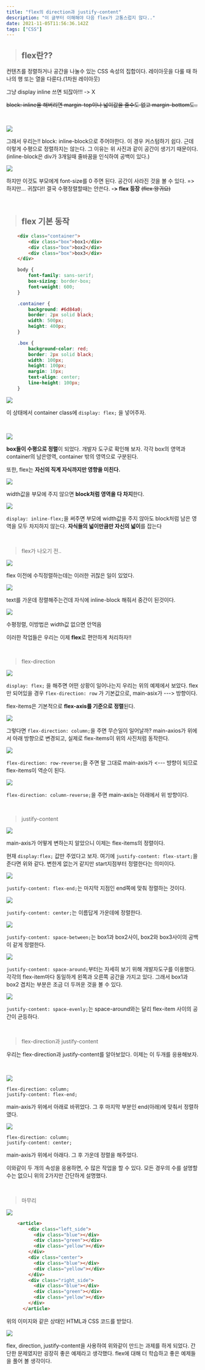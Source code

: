 ```yaml
---
title: "flex의 direction과 justify-content"
description: "이 글부터 이해해야 다음 flex가 고통스럽지 않다.."
date: 2021-11-05T11:56:36.142Z
tags: ["CSS"]
---
```

>## flex란??

컨텐츠를 정렬하거나 공간을 나눌수 있는 CSS 속성의 집합이다. 레이아웃을 다룰 때 하나의 행 또는 열을 다룬다.(1차원 레이아웃)

그냥 display inline 쓰면 되잖아!!! -> X

~~block: inline을 해버리면 margin-top이나 넓이값을 줄수도 없고 margin-bottom도..~~

<br>

![](/images/59a5b2e6-4ca7-4e7f-90e8-1f2fecbc211e-image.png)

그래서 우리는!!
block: inline-block으로 주어야한다. 이 경우 커스텀하기 쉽다. 근데 이렇게 수평으로 정렬하지는 않는다. 그 이유는 위 사진과 같이 공간이 생기기 때문이다. (inline-block은 div가 3개일때 줄바꿈을 인식하여 공백이 있다.)

![](/images/4ff11512-2ff0-4a53-8ad4-061c3d9db79c-image.png)

하지만 이것도 부모에게 font-size를 0 주면 된다. 공간이 사라진 것을 볼 수 있다. => 하지만... 귀찮다!! 결국 수평정렬할때는 안쓴다. **-> flex 등장** ~~(flex 왕귀요)~~

<br>

>## flex 기본 동작

```html
    <div class="container">
        <div class="box">box1</div>
        <div class="box">box2</div>
        <div class="box">box3</div>
    </div>
```

```css
    body {
        font-family: sans-serif;
        box-sizing: border-box;
        font-weight: 600;
    }

    .container {
        background: #6d84a0;
        border: 2px solid black;
        width: 500px;
        height: 400px;
    }

    .box {
        background-color: red;
        border: 2px solid black;
        width: 100px;
        height: 100px;
        margin: 10px;
        text-align: center;
        line-height: 100px;
    }
```

![](/images/62e81bbe-7cd6-4e04-9788-27cc61261ccc-image.png)

이 상태에서 container class에 `display: flex;` 을 넣어주자.


<br>

![](/images/08f84103-7227-41db-b90e-3779fc0b8c8a-image.png)

**box들이 수평으로 정렬**이 되었다. 개발자 도구로 확인해 보자. 각각 box의 영역과 container의 남은영역, container 밖의 영역으로 구분된다.

또한, flex는 **자신의 직계 자식까지만 영향을 미친다.**

![](/images/94957c39-d2f5-4bb6-8a2d-21d591530b6e-image.png)

width값을 부모에 주지 않으면 **block처럼 영역을 다 차지**한다.

![](/images/8c381cd1-7b49-4936-b4e2-667231ecaab0-image.png)

`display: inline-flex;`을 써주면 부모에 width값을 주지 않아도 block처럼 남은 영역을 모두 차지하지 않는다. **자식들의 넓이만큼만 자신의 넓이**를 잡는다

<br>

> flex가 나오기 전..

![](/images/93829b53-7a50-4bb5-a2c4-514ed7455f79-image.png)

flex 이전에 수직정렬하는데는 이러한 귀찮은 일이 있었다.

![](/images/17804ba8-8264-4b13-a092-7306b83dd525-image.png)

text를 가운데 정렬해주는건데 자식에 inline-block 해줘서 중간이 된것이다.

![](/images/7974bb35-c4bc-4e51-a3e0-b5f7dc61e49c-image.png)

수평정렬, 이방법은 width값 없으면 안먹음

이러한 작업들은 우리는 이제 **flex**로 편안하게 처리하자!!

<br>

> flex-direction


![](/images/2366547f-e96e-446e-b458-547fa50a713e-image.png)

`display: flex;` 을 해주면 어떤 상황이 일어나는지 우리는 위의 예제에서 보았다. flex만 되어있을 경우  `flex-direction: row` 가 기본값으로, main-asix가 ---> 방향이다.

flex-items은 기본적으로 **flex-axis를 기준으로 정렬**된다.

![](/images/a6440699-c864-4bd0-aca4-fecd4c297092-image.png)

그렇다면 `flex-direction: column;`을 주면 무슨일이 일어날까? main-axios가 위에서 아래 방향으로 변경되고, 실제로 flex-items이 위의 사진처럼 동작한다.

![](/images/fd745db0-e341-4f00-966a-c0eea45c7276-image.png)

`flex-direction: row-reverse;`을 주면 말 그대로 main-axis가 <--- 뱡향이 되므로 flex-items이 역순이 된다.

![](/images/f6057acb-51d1-4d20-89f0-8230715b85b5-image.png)

`flex-direction: column-reverse;`을 주면 main-axis는 아래에서 위 방향이다.

<br>

> justify-content

![](/images/884c10b9-23cc-427f-8032-538e6c938404-image.png)

main-axis가 어떻게 변하는지 알았으니 이제는 flex-items의 정렬이다.

현재 `display:flex;` 값만 주었다고 보자. 여기에 `justify-content: flex-start;`을 준다면 위와 같다. 변한게 없는거 같지만 start지점부터 정렬한다는 의미이다.

![](/images/35f2783a-a566-4831-95fb-be9a83110136-image.png)

`justify-content: flex-end;`는 마지막 지점인 end쪽에 맞춰 정렬하는 것이다.

![](/images/e68ff0c7-533a-4903-ba04-4c8dd54d5cc3-image.png)

`justify-content: center;`는 이름답게 가운데에 정렬한다.

![](/images/794d4403-99ca-4cbe-8aaa-b0e31ea071a1-image.png)

`justify-content: space-between;`는 box1과 box2사이, box2와 box3사이의 공백이 같게 정렬한다.


![](/images/974ecff5-acd6-4766-a3ed-053f5a16ded1-image.png)

`justify-content: space-around;`부터는 자세히 보기 위해 개발자도구를 이용했다. 각각의 flex-item마다 동일하게 왼쪽과 오른쪽 공간을 가지고 있다. 그래서 box1과 box2 겹치는 부분은 조금 더 두꺼운 것을 볼 수 있다.

![](/images/83d987d6-2cd4-444b-bd56-1b7987042389-image.png)

`justify-content: space-evenly;`는 space-around와는 달리 flex-item 사이의 공간이 균등하다.

<br>

> flex-direction과 justify-content

우리는 flex-direction과 justify-content를 알아보았다. 이제는 이 두개를 응용해보자.

<br>

![](/images/b30dc9fa-1395-4ec7-95a5-06128afba20d-image.png)
```
flex-direction: column;
justify-content: flex-end;
```

main-axis가 위에서 아래로 바뀌었다. 그 후 마지막 부분인 end(아래)에 맞춰서 정렬하였다.

![](/images/c086a07d-d752-40ce-b2b2-8f1c3c556a91-image.png)

```
flex-direction: column;
justify-content: center;
```
main-axis가 위에서 아래다. 그 후 가운데 정렬을 해주었다.

이와같이 두 개의 속성을 응용하면, 수 많은 작업을 할 수 있다. 모든 경우의 수를 설명할 수는 없으니 위의 2가지만 간단하게 설명했다.

<br>

> 마무리

![](/images/51a671fa-4c24-4a11-9061-c49cee8e2708-image.png)

```html
    <article>
        <div class="left_side">
          <div class="blue"></div>
          <div class="green"></div>
          <div class="yellow"></div>
        </div>
        <div class="center">
          <div class="blue"></div>
          <div class="yellow"></div>
        </div>
        <div class="right_side">
          <div class="blue"></div>
          <div class="green"></div>
          <div class="yellow"></div>
        </div>
      </article>
```

위의 이미지와 같은 상태인 HTML과 CSS 코드를 받았다.

![](/images/4566dffd-f3c2-4c62-b441-c8a2a670eab1-image.png)

flex, direction, justify-content을 사용하여 위와같이 만드는 과제를 하게 되었다. 간단한 문제였지만 굉장히 좋은 예제라고 생각했다. flex에 대해 더 학습하고 좋은 예제들을 풀어 볼 생각이다.